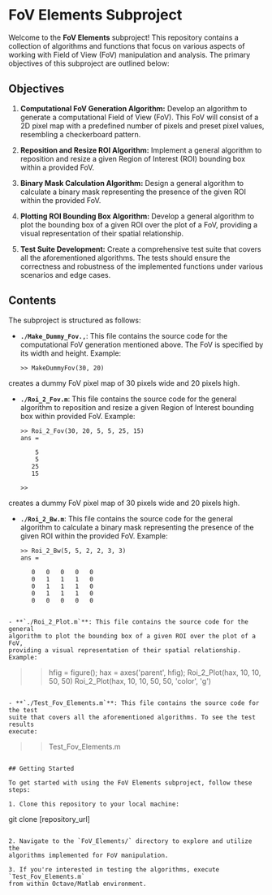 # FoV Elements Subproject

Welcome to the **FoV Elements** subproject! This repository contains a
collection of algorithms and functions that focus on various aspects of working
with Field of View (FoV) manipulation and analysis. The primary objectives of
this subproject are outlined below:

## Objectives

1. **Computational FoV Generation Algorithm:**
   Develop an algorithm to generate a computational Field of View (FoV). This
   FoV will consist of a 2D pixel map with a predefined number of pixels and
   preset pixel values, resembling a checkerboard pattern.

2. **Reposition and Resize ROI Algorithm:**
   Implement a general algorithm to reposition and resize a given Region of
   Interest (ROI) bounding box within a provided FoV.

3. **Binary Mask Calculation Algorithm:**
   Design a general algorithm to calculate a binary mask representing the
   presence of the given ROI within the provided FoV.

4. **Plotting ROI Bounding Box Algorithm:**
   Develop a general algorithm to plot the bounding box of a given ROI over the
   plot of a FoV, providing a visual representation of their spatial
   relationship.

5. **Test Suite Development:**
   Create a comprehensive test suite that covers all the aforementioned
   algorithms. The tests should ensure the correctness and robustness of the
   implemented functions under various scenarios and edge cases.

## Contents

The subproject is structured as follows:

- **`./Make_Dummy_Fov.,`**: This file contains the source code for the
computational FoV generation mentioned above. The FoV is specified by its width
and height. Example:
   ```
   >> MakeDummyFov(30, 20)
   ```
creates a dummy FoV pixel map of 30 pixels wide and 20 pixels high.

- **`./Roi_2_Fov.m`**: This file contains the source code for the general
algorithm to reposition and resize a given Region of Interest bounding box
within provided FoV. Example:
   ```
   >> Roi_2_Fov(30, 20, 5, 5, 25, 15)
   ans =

       5
       5
      25
      15

   >>
   ```
creates a dummy FoV pixel map of 30 pixels wide and 20 pixels high.

- **`./Roi_2_Bw.m`**: This file contains the source code for the general
algorithm to calculate a binary mask representing the presence of the given ROI
within the provided FoV. Example:
   ```
   >> Roi_2_Bw(5, 5, 2, 2, 3, 3)
   ans =

      0   0   0   0   0
      0   1   1   1   0
      0   1   1   1   0
      0   1   1   1   0
      0   0   0   0   0

>>
   ```

- **`./Roi_2_Plot.m`**: This file contains the source code for the general
algorithm to plot the bounding box of a given ROI over the plot of a FoV,
providing a visual representation of their spatial relationship. Example:
   ```
   >> hfig = figure();
   >> hax = axes('parent', hfig);
   >> Roi_2_Plot(hax, 10, 10, 50, 50)
   >> Roi_2_Plot(hax, 10, 10, 50, 50, 'color', 'g')
   ```

- **`./Test_Fov_Elements.m`**: This file contains the source code for the test
suite that covers all the aforementioned algorithms. To see the test results
execute:
   ```
   >> Test_Fov_Elements.m
   ```

## Getting Started

To get started with using the FoV Elements subproject, follow these steps:

1. Clone this repository to your local machine:
   ```
   git clone [repository_url]
   ```

2. Navigate to the `FoV_Elements/` directory to explore and utilize the
algorithms implemented for FoV manipulation.

3. If you're interested in testing the algorithms, execute `Test_Fov_Elements.m`
from within Octave/Matlab environment.